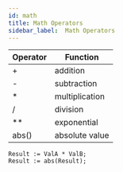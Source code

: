 ```yaml
---
id: math
title: Math Operators
sidebar_label:  Math Operators
---
```


| Operator  | Function                      |
|-----------|-------------------------------|
| +         | addition                      |
| -         | subtraction                   |
| *         | multiplication                |
| /         | division                      |
| **        | exponential                   |
| abs()     | absolute value                |

```vhdp
Result := ValA * ValB;
Result := abs(Result);
```